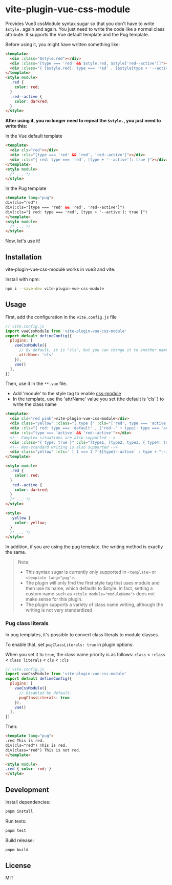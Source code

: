 # vite-plugin-vue-css-module

Provides Vue3 cssModule syntax sugar so that you don't have to write `$style.` again and again. You just need to write the code like a normal class attribute. It supports the Vue default template and the Pug template.

Before using it, you might have written something like:

```html
<template>
  <div :class="$style.red"></div>
  <div :class="[type === 'red' && $style.red, $style['red--active']]"></div>
  <div :class="{ [$style.red]: type === 'red' , [$style[type + '--active']]: true}"></div>
</template>
<style module>
  .red {
    color: red;
  }
  .red--active {
    color: darkred;
  }
</style>
```

**After using it, you no longer need to repeat the `$style.`, you just need to write this:**  

In the Vue default template

```html
<template>
  <div cls="red"></div>
  <div :cls="[type === 'red' && 'red', 'red--active']"></div>
  <div :cls="{ red: type === 'red', [type + '--active']: true }"></div>
</template>
<style module>
  /* ... */
</style>
```

In the Pug template  

```html
<template lang="pug">
div(cls="red")
div(:cls="[type === 'red' && 'red', 'red--active']")
div(:cls="{ red: type === 'red', [type + '--active']: true }")
</template>
<style module>
  /* ... */
</style>
```

Now, let's use it!

## Installation

vite-plugin-vue-css-module works in vue3 and vite.

Install with npm:

```bash
npm i --save-dev vite-plugin-vue-css-module
```

## Usage

First, add the configuration in the `vite.config.js` file
 
```js
// vite.config.js
import vueCssModule from 'vite-plugin-vue-css-module'
export default defineConfig({
  plugins: [
    vueCssModule({
      // By default, it is "cls", but you can change it to another name. However, it is better to use a unique name.
      attrName: 'cls' 
    }), 
    vue()
  ],
})
```

Then, use it in the `**.vue` file. 
- Add 'module' to the style tag to enable [css-module](https://cn.vuejs.org/api/sfc-css-features.html#css-modules)
- In the template, use the 'attrName' value you set (the default is 'cls' ) to write the class name

```html
<template>
  <div cls="red pink">vite-plugin-vue-css-module</div>
  <div class="yellow" :class="[ type ]" :cls="['red', type === 'active' ? 'red--active' : 'red--inactive], true && 'red--focus'">vite-plugin-vue-css-module</div>
  <div :cls="{ red: type === 'default' , ['red--' + type]: type === 'active' }">vite-plugin-vue-css-module</div>
  <div :cls="type === 'active' && 'red--active'"></div>
  <!-- Complex situations are also supported -->
  <div :class="{ type: true }" :cls="[type1, [type2, type3, { type4: true }], { type5: true }, 'type4']"></div>
  <!-- Non-standard writing is also supported -->
  <div class="yellow" :cls=' [ 1 === 1 ?`${type}--active` : type + "--inactive" ]    '></div>
</template>

<style module>
  .red {
    color: red;
  }
  .red--active {
    color: darkred;
  }
  /* ... */
</style>

<style>
  .yellow {
    color: yellow;
  }
  /* ... */
</style>
```

In addition, if you are using the pug template, the writing method is exactly the same.

> Note:  
> - This syntax sugar is currently only supported in `<template>` or `<template lang="pug">`.
> - The plugin will only find the first style tag that uses module and then use its name, which defaults to $style. In fact, setting a custom name such as `<style module="moduleName">` does not make sense for this plugin. 
> - The plugin supports a variety of class name writing, although the writing is not very standardized.

### Pug class literals

In pug templates, it's possible to convert class literals to module classes.

To enable that, set `pugClassLiterals: true` in plugin options:  

When you set it to `true`, the class name priority is as follows: `class` < `:class` < `class literals` < `cls` < `:cls`

```js
// vite.config.js
import vueCssModule from 'vite-plugin-vue-css-module'
export default defineConfig({
  plugins: [
    vueCssModule({
      // Disabled by default.
      pugClassLiterals: true
    }), 
    vue()
  ],
})
```

Then:

```html
<template lang="pug">
.red This is red.
div(cls="red") This is red.
div(class="red") This is not red.
</template>

<style module>
.red { color: red; }
</style>
```

## Development

Install dependencies:

```sh
pnpm install
```

Run tests:

```sh
pnpm test
```

Build release:

```sh
pnpm build
```

## License

MIT
